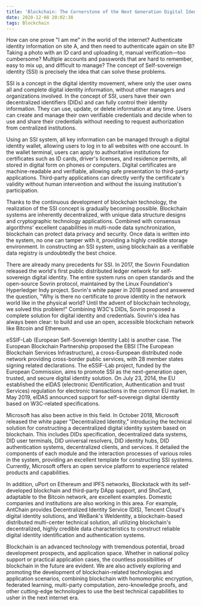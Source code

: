 ```yaml
---
title: 'Blockchain: The Cornerstone of the Next Generation Digital Identity Authentication System'
date: 2020-12-08 20:02:38
tags: Blockchain
---
```


How can one prove "I am me" in the world of the internet? Authenticate identity information on site A, and then need to authenticate again on site B? Taking a photo with an ID card and uploading it, manual verification—too cumbersome? Multiple accounts and passwords that are hard to remember, easy to mix up, and difficult to manage? The concept of Self-sovereign identity (SSI) is precisely the idea that can solve these problems.

SSI is a concept in the digital identity movement, where only the user owns all and complete digital identity information, without other managers and organizations involved. In the concept of SSI, users have their own decentralized identifiers (DIDs) and can fully control their identity information. They can use, update, or delete information at any time. Users can create and manage their own verifiable credentials and decide when to use and share their credentials without needing to request authorization from centralized institutions.

Using an SSI system, all key information can be managed through a digital identity wallet, allowing users to log in to all websites with one account. In the wallet terminal, users can apply to authoritative institutions for certificates such as ID cards, driver's licenses, and residence permits, all stored in digital form on phones or computers. Digital certificates are machine-readable and verifiable, allowing safe presentation to third-party applications. Third-party applications can directly verify the certificate's validity without human intervention and without the issuing institution's participation.

Thanks to the continuous development of blockchain technology, the realization of the SSI concept is gradually becoming possible. Blockchain systems are inherently decentralized, with unique data structure designs and cryptographic technology applications. Combined with consensus algorithms' excellent capabilities in multi-node data synchronization, blockchain can protect data privacy and security. Once data is written into the system, no one can tamper with it, providing a highly credible storage environment. In constructing an SSI system, using blockchain as a verifiable data registry is undoubtedly the best choice.

There are already many precedents for SSI. In 2017, the Sovrin Foundation released the world's first public distributed ledger network for self-sovereign digital identity. The entire system runs on open standards and the open-source Sovrin protocol, maintained by the Linux Foundation's Hyperledger Indy project. Sovrin's white paper in 2018 posed and answered the question, "Why is there no certificate to prove identity in the network world like in the physical world? Until the advent of blockchain technology, we solved this problem!" Combining W3C's DIDs, Sovrin proposed a complete solution for digital identity and credentials. Sovrin's idea has always been clear: to build and use an open, accessible blockchain network like Bitcoin and Ethereum.

eSSIF-Lab (European Self-Sovereign Identity Lab) is another case. The European Blockchain Partnership proposed the EBSI (The European Blockchain Services Infrastructure), a cross-European distributed node network providing cross-border public services, with 28 member states signing related declarations. The eSSIF-Lab project, funded by the European Commission, aims to promote SSI as the next-generation open, trusted, and secure digital identity solution. On July 23, 2014, the EU established the eIDAS (electronic IDentification, Authentication and trust Services) regulation for electronic transactions in the common EU market. In May 2019, eIDAS announced support for self-sovereign digital identity based on W3C-related specifications.

Microsoft has also been active in this field. In October 2018, Microsoft released the white paper "Decentralized Identity," introducing the technical solution for constructing a decentralized digital identity system based on blockchain. This includes DIDs specification, decentralized data systems, DID user terminals, DID universal resolvers, DID identity hubs, DID authentication systems, decentralized clients, and services. It detailed the components of each module and the interaction processes of various roles in the system, providing an excellent template for constructing SSI systems. Currently, Microsoft offers an open service platform to experience related products and capabilities.

In addition, uPort on Ethereum and IPFS networks, Blockstack with its self-developed blockchain and third-party DApp support, and ShoCard, adaptable to the Bitcoin network, are excellent examples. Domestic companies and institutions are also working in this area. For example, AntChain provides Decentralized Identity Service (DIS), Tencent Cloud's digital identity solutions, and WeBank's WeIdentity, a blockchain-based distributed multi-center technical solution, all utilizing blockchain's decentralized, highly credible data characteristics to construct reliable digital identity identification and authentication systems.

Blockchain is an advanced technology with tremendous potential, broad development prospects, and application space. Whether in national policy support or practical application cases, the countless possibilities of blockchain in the future are evident. We are also actively exploring and promoting the development of blockchain-related technologies and application scenarios, combining blockchain with homomorphic encryption, federated learning, multi-party computation, zero-knowledge proofs, and other cutting-edge technologies to use the best technical capabilities to usher in the next internet era.

